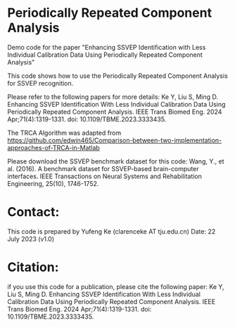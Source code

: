 # Periodically Repeated Component Analysis
Demo code for the paper "Enhancing SSVEP Identification with Less Individual Calibration Data Using Periodically Repeated Component Analysis"

This code shows how to use the Periodically Repeated Component Analysis for SSVEP recognition.

Please refer to the following papers for more details:
Ke Y, Liu S, Ming D. Enhancing SSVEP Identification With Less Individual Calibration Data Using Periodically Repeated Component Analysis. IEEE Trans Biomed Eng. 2024 Apr;71(4):1319-1331. doi: 10.1109/TBME.2023.3333435.

The TRCA Algorithm was adapted from https://github.com/edwin465/Comparison-between-two-implementation-approaches-of-TRCA-in-Matlab

Please download the SSVEP benchmark dataset for this code: Wang, Y., et al. (2016). A benchmark dataset for SSVEP-based brain-computer interfaces. IEEE Transactions on Neural Systems and Rehabilitation Engineering, 25(10), 1746-1752.

# Contact:
This code is prepared by Yufeng Ke (clarenceke AT tju.edu.cn)
Date: 22 July 2023 (v1.0)

# Citation:
if you use this code for a publication, please cite the following paper:
Ke Y, Liu S, Ming D. Enhancing SSVEP Identification With Less Individual Calibration Data Using Periodically Repeated Component Analysis. IEEE Trans Biomed Eng. 2024 Apr;71(4):1319-1331. doi: 10.1109/TBME.2023.3333435.


